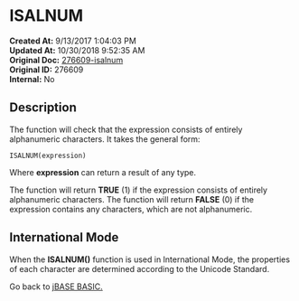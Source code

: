 # ISALNUM

**Created At:** 9/13/2017 1:04:03 PM  
**Updated At:** 10/30/2018 9:52:35 AM  
**Original Doc:** [276609-isalnum](https://docs.jbase.com/36868-jbase-basic/276609-isalnum)  
**Original ID:** 276609  
**Internal:** No  

## Description

The function will check that the expression consists of entirely alphanumeric characters. It takes the general form:

```
ISALNUM(expression)
```

Where **expression** can return a result of any type.

The function will return **TRUE** (1) if the expression consists of entirely alphanumeric characters. The function will return **FALSE** (0) if the expression contains any characters, which are not alphanumeric.

## International Mode

When the **ISALNUM()** function is used in International Mode, the properties of each character are determined according to the Unicode Standard.

Go back to [jBASE BASIC.](./../jbase-basic-programmers-reference-guide)
